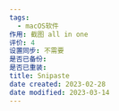 ```yaml
---
tags:
  - macOS软件
作用: 截图 all in one
评价: 4
设置同步: 不需要
是否已备份:
是否已重装:
title: Snipaste
date created: 2023-02-28
date modified: 2023-03-14
---
```

